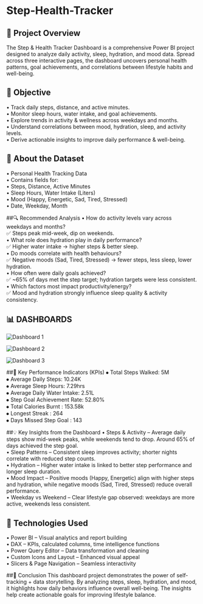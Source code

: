 # Step-Health-Tracker
## 📌 Project Overview
The Step & Health Tracker Dashboard is a comprehensive Power BI project designed to analyze daily activity, sleep, hydration, and mood data. Spread across three interactive pages, the dashboard uncovers personal health patterns, goal achievements, and correlations between lifestyle habits and well-being.

## 🎯 Objective
• Track daily steps, distance, and active minutes.<br>
• Monitor sleep hours, water intake, and goal achievements.<br>
• Explore trends in activity & wellness across weekdays and months.<br>
• Understand correlations between mood, hydration, sleep, and activity levels.<br>
• Derive actionable insights to improve daily performance & well-being.<br>

## 📂 About the Dataset
• Personal Health Tracking Data <br>
• Contains fields for:<br>
  • Steps, Distance, Active Minutes<br>
  • Sleep Hours, Water Intake (Liters)<br>
  • Mood (Happy, Energetic, Sad, Tired, Stressed)<br>
  • Date, Weekday, Month<br>

##🔍 Recommended Analysis
• How do activity levels vary across weekdays and months?<br>
✅ Steps peak mid-week, dip on weekends.<br>
• What role does hydration play in daily performance?<br>
✅ Higher water intake → higher steps & better sleep.<br>
• Do moods correlate with health behaviours?<br>
✅ Negative moods (Sad, Tired, Stressed) → fewer steps, less sleep, lower hydration.<br>
• How often were daily goals achieved?<br>
✅ ~65% of days met the step target; hydration targets were less consistent.<br>
• Which factors most impact productivity/energy?<br>
✅ Mood and hydration strongly influence sleep quality & activity consistency.<br>

## 📊 DASHBOARDS
![Dashboard 1](https://github.com/user-attachments/assets/22e55d5a-6401-4e29-9a1e-af500b4d2cf2)

![Dashboard 2](https://github.com/user-attachments/assets/a92104e3-85e3-406b-8deb-08cb74a0c346)

![Dashboard 3](https://github.com/user-attachments/assets/6139c637-4d15-4618-9f1f-66e314142e43)

##📌 Key Performance Indicators (KPIs)
⦁ Total Steps Walked: 5M<br>
⦁ Average Daily Steps: 10.24K<br>
⦁ Average Sleep Hours: 7.29hrs<br>
⦁ Average Daily Water Intake: 2.51L<br>
⦁ Step Goal Achievement Rate: 52.80%<br>
⦁ Total Calories Burnt : 153.58k<br>
⦁ Longest Streak : 264<br>
⦁ Days Missed Step Goal : 143<br>

##💡 Key Insights from the Dashboard
• Steps & Activity – Average daily steps show mid-week peaks, while weekends tend to drop. Around 65% of days achieved the step goal.<br>
• Sleep Patterns – Consistent sleep improves activity; shorter nights correlate with reduced step counts.<br>
• Hydration – Higher water intake is linked to better step performance and longer sleep duration.<br>
• Mood Impact – Positive moods (Happy, Energetic) align with higher steps and hydration, while negative moods (Sad, Tired, Stressed) reduce overall performance.<br>
• Weekday vs Weekend – Clear lifestyle gap observed: weekdays are more active, weekends less consistent.<br>
	
## 📌 Technologies Used
• Power BI – Visual analytics and report building<br>
• DAX – KPIs, calculated columns, time intelligence functions<br>
• Power Query Editor – Data transformation and cleaning<br>
• Custom Icons and Layout – Enhanced visual appeal<br>
• Slicers & Page Navigation – Seamless interactivity<br>

##🎯 Conclusion 
This dashboard project demonstrates the power of self-tracking + data storytelling. By analyzing steps, sleep, hydration, and mood, it highlights how daily behaviors influence overall well-being. The insights help create actionable goals for improving lifestyle balance.




